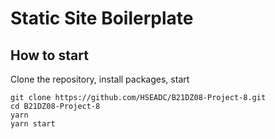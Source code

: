 # Static Site Boilerplate

## How to start

Clone the repository, install packages, start

```
git clone https://github.com/HSEADC/B21DZ08-Project-8.git
cd B21DZ08-Project-8
yarn
yarn start
```
